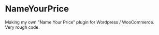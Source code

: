 # NameYourPrice
Making my own "Name Your Price" plugin for Wordpress / WooCommerce. Very rough code.
